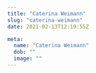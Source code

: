 ```yaml
---
title: "Caterina Weimann"
slug: "caterina-weimann"
date: 2021-02-13T12:19:55Z

meta:
  name: "Caterina Weimann"
  dob: ""
  image: ""
---
```


